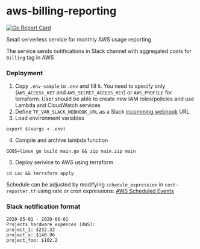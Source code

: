 # aws-billing-reporting
[![Go Report Card](https://goreportcard.com/badge/github.com/wisprp/aws-billing-reporting)](https://goreportcard.com/report/github.com/wisprp/aws-billing-reporting)

Small serverless service for monthly AWS usage reporting

The service sends notifications in Slack channel with aggregated costs for `Billing` tag in AWS

### Deployment

1. Copy `.env-sample` to `.env` and fill it. You need to specify only (`AWS_ACCESS_KEY` and `AWS_SECRET_ACCESS_KEY`) or `AWS_PROFILE` for terraform. User should be able to create new IAM roles/policies and use Lambda and CloudWatch services
2. Define `TF_VAR_SLACK_WEBHOOK_URL` as a Slack [incomming webhook](https://api.slack.com/messaging/webhooks) URL 
3. Load environment variables

```export $(xargs < .env)```

4. Compile and archive lambda function

 ```GOOS=linux go build main.go && zip main.zip main```

5. Deploy serivice to AWS using terraform 

```cd iac && terraform apply```


Schedule can be adjusted by modifying `schedule_expression` in `cost-reporter.tf` using rate or cron expressions: [AWS Scheduled Events](https://docs.aws.amazon.com/AmazonCloudWatch/latest/events/ScheduledEvents.html)


### Slack notification format

```
2020-05-01 - 2020-06-01
Projects hardware expences (AWS):
project_1: $232.32
project_x: $140.96
project_foo: $102.2
```